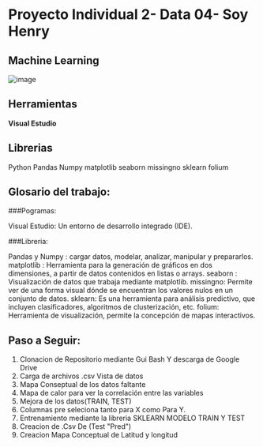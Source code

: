 # Proyecto Individual 2- Data 04- Soy Henry   
## Machine Learning
![image](https://user-images.githubusercontent.com/108296379/182138583-9011699a-f009-4454-885e-80dca182b6c8.png)

## Herramientas

**Visual Estudio**

## Librerias

Python
Pandas 
Numpy 
matplotlib
seaborn 
missingno
sklearn
folium

## Glosario del trabajo:

###Pogramas:

Visual Estudio: Un entorno de desarrollo integrado (IDE).

###Libreria:

Pandas y Numpy : cargar datos, modelar, analizar, manipular y prepararlos.
matplotlib : Herramienta para la generación de gráficos en dos dimensiones, a partir de datos contenidos en listas o arrays.
seaborn  : Visualización de datos que trabaja mediante matplotlib.
missingno: Permite ver de una forma visual dónde se encuentran los valores nulos en un conjunto de datos.
sklearn: Es una herramienta para análisis predictivo, que incluyen clasificadores, algoritmos de clusterización, etc. 
folium: Herramienta de visualización, permite la concepción de mapas interactivos.

## Paso a Seguir:
1. Clonacion de Repositorio mediante Gui Bash Y descarga de Google Drive
2. Carga de archivos .csv Vista de datos 
3. Mapa Conseptual de los datos faltante
4. Mapa de calor para ver la correlación entre las variables
5. Mejora de los datos(TRAIN, TEST)
6. Columnas pre seleciona tanto para X como Para Y.
7. Entrenamiento mediante la libreria SKLEARN MODELO TRAIN Y TEST
8. Creacion de .Csv De (Test "Pred")
9. Creacion Mapa Conceptual de Latitud y longitud


